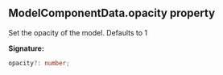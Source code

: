 
## ModelComponentData.opacity property

Set the opacity of the model. Defaults to 1

**Signature:**

```typescript
opacity?: number;
```
